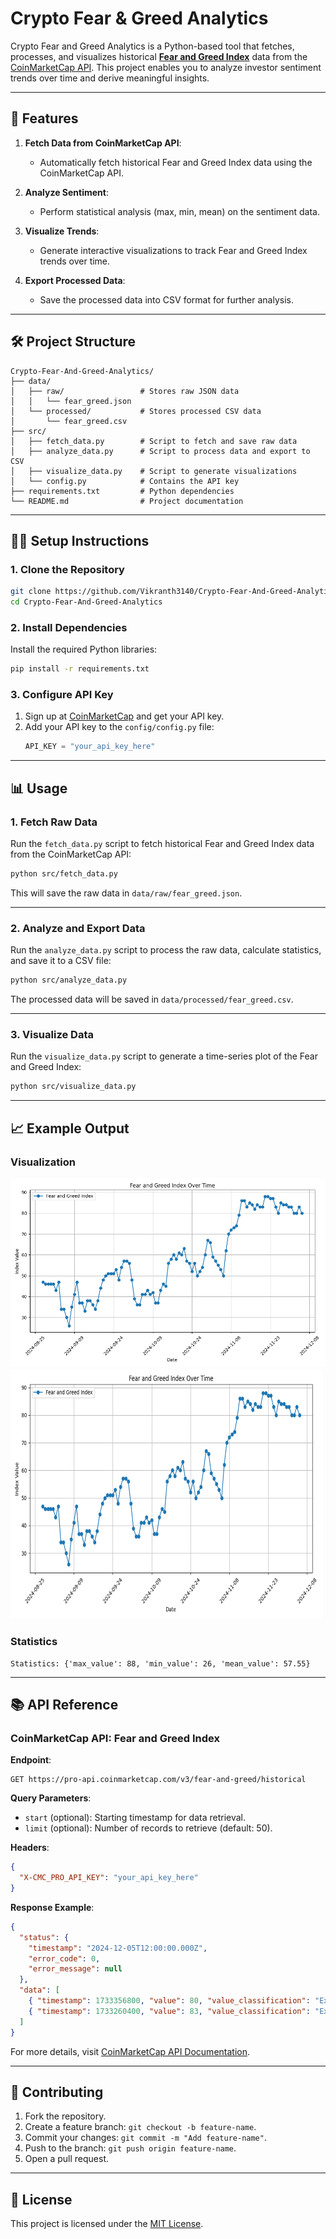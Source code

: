 # Crypto Fear & Greed Analytics

Crypto Fear and Greed Analytics is a Python-based tool that fetches, processes, and visualizes historical **[Fear and Greed Index](https://coinmarketcap.com/charts/fear-and-greed-index/)** data from the [CoinMarketCap API](https://coinmarketcap.com/api/). This project enables you to analyze investor sentiment trends over time and derive meaningful insights.

---

## 🚀 Features

1. **Fetch Data from CoinMarketCap API**:
   - Automatically fetch historical Fear and Greed Index data using the CoinMarketCap API.

2. **Analyze Sentiment**:
   - Perform statistical analysis (max, min, mean) on the sentiment data.

3. **Visualize Trends**:
   - Generate interactive visualizations to track Fear and Greed Index trends over time.

4. **Export Processed Data**:
   - Save the processed data into CSV format for further analysis.

---

## 🛠️ Project Structure

```
Crypto-Fear-And-Greed-Analytics/
├── data/
│   ├── raw/                 # Stores raw JSON data
│   │   └── fear_greed.json
│   └── processed/           # Stores processed CSV data
│       └── fear_greed.csv
├── src/
│   ├── fetch_data.py        # Script to fetch and save raw data
│   ├── analyze_data.py      # Script to process data and export to CSV
│   ├── visualize_data.py    # Script to generate visualizations
│   └── config.py            # Contains the API key
├── requirements.txt         # Python dependencies
└── README.md                # Project documentation
```

---

## 🧑‍💻 Setup Instructions

### 1. Clone the Repository
```bash
git clone https://github.com/Vikranth3140/Crypto-Fear-And-Greed-Analytics.git
cd Crypto-Fear-And-Greed-Analytics
```

### 2. Install Dependencies
Install the required Python libraries:
```bash
pip install -r requirements.txt
```

### 3. Configure API Key
1. Sign up at [CoinMarketCap](https://coinmarketcap.com) and get your API key.
2. Add your API key to the `config/config.py` file:
   ```python
   API_KEY = "your_api_key_here"
   ```

---

## 📊 Usage

### 1. Fetch Raw Data
Run the `fetch_data.py` script to fetch historical Fear and Greed Index data from the CoinMarketCap API:
```bash
python src/fetch_data.py
```
This will save the raw data in `data/raw/fear_greed.json`.

---

### 2. Analyze and Export Data
Run the `analyze_data.py` script to process the raw data, calculate statistics, and save it to a CSV file:
```bash
python src/analyze_data.py
```
The processed data will be saved in `data/processed/fear_greed.csv`.

---

### 3. Visualize Data
Run the `visualize_data.py` script to generate a time-series plot of the Fear and Greed Index:
```bash
python src/visualize_data.py
```

---

## 📈 Example Output

### Visualization
![Fear and Greed Index Chart](fig.png)
<img src="fig.png" alt="Fear and Greed Index Chart" width="500" height="400">

### Statistics
```
Statistics: {'max_value': 88, 'min_value': 26, 'mean_value': 57.55}
```

---

## 📚 API Reference

### CoinMarketCap API: Fear and Greed Index

**Endpoint**:
```
GET https://pro-api.coinmarketcap.com/v3/fear-and-greed/historical
```

**Query Parameters**:
- `start` (optional): Starting timestamp for data retrieval.
- `limit` (optional): Number of records to retrieve (default: 50).

**Headers**:
```json
{
  "X-CMC_PRO_API_KEY": "your_api_key_here"
}
```

**Response Example**:
```json
{
  "status": {
    "timestamp": "2024-12-05T12:00:00.000Z",
    "error_code": 0,
    "error_message": null
  },
  "data": [
    { "timestamp": 1733356800, "value": 80, "value_classification": "Extreme Greed" },
    { "timestamp": 1733260400, "value": 83, "value_classification": "Extreme Greed" }
  ]
}
```

For more details, visit [CoinMarketCap API Documentation](https://coinmarketcap.com/api/).

---

## 🤝 Contributing
1. Fork the repository.
2. Create a feature branch: `git checkout -b feature-name`.
3. Commit your changes: `git commit -m "Add feature-name"`.
4. Push to the branch: `git push origin feature-name`.
5. Open a pull request.

---

## 📜 License
This project is licensed under the [MIT License](LICENSE).